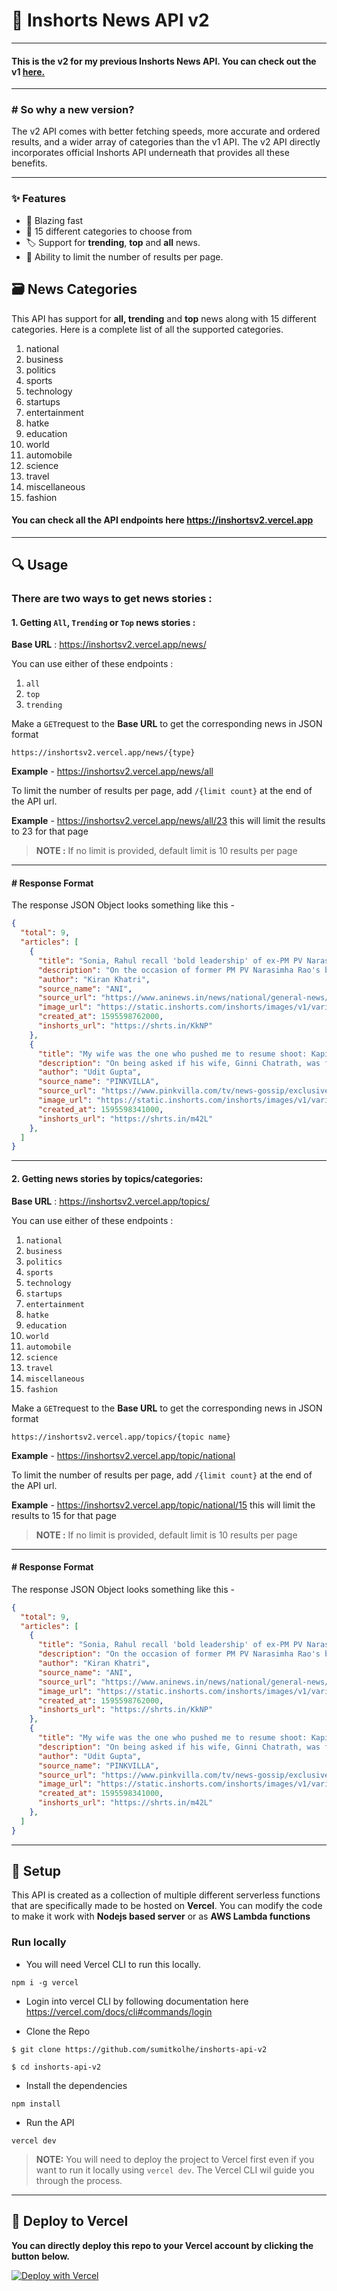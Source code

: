 # 📰 Inshorts News API v2

---

#### This is the v2 for my previous Inshorts News API. You can check out the v1 [here.](https://github.com/sumitkolhe/inshorts-api)

---

### # So why a new version?

The v2 API comes with better fetching speeds, more accurate and ordered results, and a wider array of categories than the v1 API. The v2 API directly incorporates official Inshorts API underneath that provides all these benefits.

---

### :sparkles: Features

- :rocket: Blazing fast
- :page_facing_up: 15 different categories to choose from
- :label: Support for **trending**, **top** and **all** news.
- :construction: Ability to limit the number of results per page.

## :card_file_box: News Categories

This API has support for **all, trending** and **top** news along with 15 different categories. Here is a complete list of all the supported categories.

1. national
2. business
3. politics
4. sports
5. technology
6. startups
7. entertainment
8. hatke
9. education
10. world
11. automobile
12. science
13. travel
14. miscellaneous
15. fashion

#### You can check all the API endpoints here https://inshortsv2.vercel.app

---

## :mag: Usage


### There are two ways to get news stories :



#### 1. Getting `All`, `Trending` or `Top` news stories :

**Base URL** : https://inshortsv2.vercel.app/news/

You can use either of these endpoints : 

1. `all` 
2. `top` 
3. `trending`


Make a `GET`request to the **Base URL** to get the corresponding news in JSON format

```
https://inshortsv2.vercel.app/news/{type}
```

**Example** - https://inshortsv2.vercel.app/news/all


To limit the number of results per page, add `/{limit count}` at the end of the API url.

**Example** - https://inshortsv2.vercel.app/news/all/23   this will limit the results to 23 for that page

> **NOTE :** If no limit is provided, default limit is 10 results per page

---

#### # Response Format

The response JSON Object looks something like this -

```JSON
{
  "total": 9,
  "articles": [
    {
      "title": "Sonia, Rahul recall 'bold leadership' of ex-PM PV Narasimha Rao",
      "description": "On the occasion of former PM PV Narasimha Rao's birth centenary, Congress President Sonia Gandhi paid tribute to him and said that India overcame several challenges \"successfully\" due to his \"bold leadership\". Congress leader Rahul Gandhi said that the former PM's remarkable political journey reflected his \"grit and determination\" and his contribution \"continues to shape modern India\".",
      "author": "Kiran Khatri",
      "source_name": "ANI",
      "source_url": "https://www.aninews.in/news/national/general-news/sonia-rahul-gandhi-recall-bold-leadership-achievements-and-contributions-of-pv-narasimha-rao20200724141933/?utm_campaign=fullarticle&utm_medium=referral&utm_source=inshorts",
      "image_url": "https://static.inshorts.com/inshorts/images/v1/variants/jpg/m/2020/07_jul/24_fri/img_1595593537891_958.jpg?",
      "created_at": 1595598762000,
      "inshorts_url": "https://shrts.in/KkNP"
    },
    {
      "title": "My wife was the one who pushed me to resume shoot: Kapil Sharma",
      "description": "On being asked if his wife, Ginni Chatrath, was fine with him resuming the shoot of 'The Kapil Sharma Show', actor-comedian Kapil Sharma said, \"Ginni was the one to push me to resume shoot.\" \"She jokingly said I annoyed her in...last four months,\" he added. Kapil further said he was initially reluctant to resume work but Ginni convinced him. ",
      "author": "Udit Gupta",
      "source_name": "PINKVILLA",
      "source_url": "https://www.pinkvilla.com/tv/news-gossip/exclusive-kapil-sharma-resuming-tkss-shoot-no-live-audience-new-normal-ginni-pushing-him-resume-551378?amp=&utm_campaign=fullarticle&utm_medium=referral&utm_source=inshorts",
      "image_url": "https://static.inshorts.com/inshorts/images/v1/variants/jpg/m/2020/07_jul/24_fri/img_1595591751600_819.jpg?",
      "created_at": 1595598341000,
      "inshorts_url": "https://shrts.in/m42L"
    },
  ]
}
```
---

#### 2. Getting news stories by topics/categories:

**Base URL** : https://inshortsv2.vercel.app/topics/

You can use either of these endpoints : 

1. `national`
2. `business`
3. `politics`
4. `sports`
5. `technology`
6. `startups`
7. `entertainment`
8. `hatke`
9. `education`
10. `world`
11. `automobile`
12. `science`
13. `travel`
14. `miscellaneous`
15. `fashion`


Make a `GET`request to the **Base URL** to get the corresponding news in JSON format

```
https://inshortsv2.vercel.app/topics/{topic name}
```

**Example** - https://inshortsv2.vercel.app/topic/national


To limit the number of results per page, add `/{limit count}` at the end of the API url.

**Example** - https://inshortsv2.vercel.app/topic/national/15   this will limit the results to 15 for that page

> **NOTE :** If no limit is provided, default limit is 10 results per page
---

####  # Response Format

The response JSON Object looks something like this -

```JSON
{
  "total": 9,
  "articles": [
    {
      "title": "Sonia, Rahul recall 'bold leadership' of ex-PM PV Narasimha Rao",
      "description": "On the occasion of former PM PV Narasimha Rao's birth centenary, Congress President Sonia Gandhi paid tribute to him and said that India overcame several challenges \"successfully\" due to his \"bold leadership\". Congress leader Rahul Gandhi said that the former PM's remarkable political journey reflected his \"grit and determination\" and his contribution \"continues to shape modern India\".",
      "author": "Kiran Khatri",
      "source_name": "ANI",
      "source_url": "https://www.aninews.in/news/national/general-news/sonia-rahul-gandhi-recall-bold-leadership-achievements-and-contributions-of-pv-narasimha-rao20200724141933/?utm_campaign=fullarticle&utm_medium=referral&utm_source=inshorts",
      "image_url": "https://static.inshorts.com/inshorts/images/v1/variants/jpg/m/2020/07_jul/24_fri/img_1595593537891_958.jpg?",
      "created_at": 1595598762000,
      "inshorts_url": "https://shrts.in/KkNP"
    },
    {
      "title": "My wife was the one who pushed me to resume shoot: Kapil Sharma",
      "description": "On being asked if his wife, Ginni Chatrath, was fine with him resuming the shoot of 'The Kapil Sharma Show', actor-comedian Kapil Sharma said, \"Ginni was the one to push me to resume shoot.\" \"She jokingly said I annoyed her in...last four months,\" he added. Kapil further said he was initially reluctant to resume work but Ginni convinced him. ",
      "author": "Udit Gupta",
      "source_name": "PINKVILLA",
      "source_url": "https://www.pinkvilla.com/tv/news-gossip/exclusive-kapil-sharma-resuming-tkss-shoot-no-live-audience-new-normal-ginni-pushing-him-resume-551378?amp=&utm_campaign=fullarticle&utm_medium=referral&utm_source=inshorts",
      "image_url": "https://static.inshorts.com/inshorts/images/v1/variants/jpg/m/2020/07_jul/24_fri/img_1595591751600_819.jpg?",
      "created_at": 1595598341000,
      "inshorts_url": "https://shrts.in/m42L"
    },
  ]
}
```
---

## :construction_worker: Setup

This API is created as a collection of multiple different serverless functions that are specifically made to be hosted on **Vercel**. You can modify the code to make it work with **Nodejs based server** or as **AWS Lambda functions**

### Run locally

- You will need Vercel CLI to run this locally.

```
npm i -g vercel
```

- Login into vercel CLI by following documentation here https://vercel.com/docs/cli#commands/login

- Clone the Repo

```
$ git clone https://github.com/sumitkolhe/inshorts-api-v2

$ cd inshorts-api-v2
```

- Install the dependencies

```
npm install
```

- Run the API

```
vercel dev
```

> **NOTE:** You will need to deploy the project to Vercel first even if you want to run it locally using `vercel dev`. The Vercel CLI wil guide you through the process.

---

## :rocket: Deploy to Vercel

**You can directly deploy this repo to your Vercel account by clicking the button below.**
<br>

[![Deploy with Vercel](https://vercel.com/button)](https://vercel.com/import/project?template=https://github.com/sumitkolhe/inshorts-api-v2)
